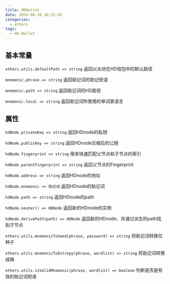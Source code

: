 ```yaml
---
title: HDWallet
date: 2024-06-30 10:52:45
categories:
  - ethers
tags:
  - HD Wallet
---
```


## 基本常量

`ethers.utils.defaultPath => string`
返回以太坊在HD钱包中的默认路径

`mnemonic.phrase => string`
返回助记词的助记短语

`mnemonic.path => string`
返回助记词的HD路径

`mnemonic.local => string`
返回助记词所使用的单词表语言

## 属性

`hdNode.privateKey => string`
返回HDnode的私钥

`hdNode.publicKey => string`
返回HDnode压缩后的公钥

`hdNode.fingerprint => string`
用来快速匹配父节点和子节点的索引

`hdNode.parentFingerprint => string`
返回父节点的Fingerprint

`hdNode.address => string`
返回HDnode的地址

`hdNode.mnemonic => 助记词`
返回HDnode的助记词

`hdNode.path => string`
返回HDnode的path

`hdNode.neuter() => HDNode`
返回新的HDnode的实例

`hdNode.derivePath(path) => HDNode`
返回新的HDnode，并通过派生的path找到子节点

`ethers.utils.mnemonicToSeed(phrase, password) => string`
将助记词转换位种子

`ethers.utils.mnemonicToEntropy(phrase, wordlist) => string`
将助记词转换成熵

`ethers.utils.isValidMnemonic(phrase, wordlist) => boolean`
判断是否是有效的助记词短语